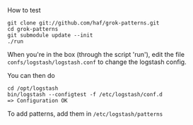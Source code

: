 How to test

```
git clone git://github.com/haf/grok-patterns.git
cd grok-patterns
git submodule update --init
./run
```

When you're in the box (through the script 'run'), edit the file
`confs/logstash/logstash.conf` to change the logstash config.

You can then do

```
cd /opt/logstash
bin/logstash --configtest -f /etc/logstash/conf.d
=> Configuration OK
```

To add patterns, add them in `/etc/logstash/patterns`
